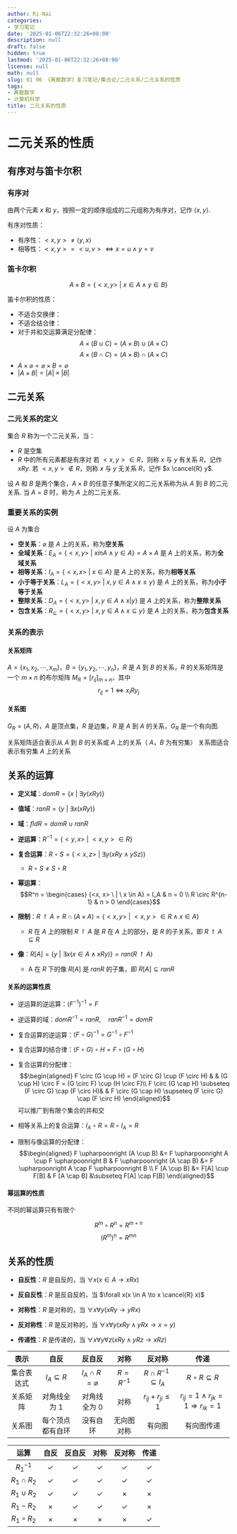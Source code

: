 ```yaml
---
author: Ri-Nai
categories:
- 学习笔记
date: '2025-01-06T22:32:26+08:00'
description: null
draft: false
hidden: true
lastmod: '2025-01-06T22:32:26+08:00'
license: null
math: null
slug: 01 06 《离散数学》复习笔记/集合论/二元关系/二元关系的性质
tags:
- 离散数学
- 计算机科学
title: 二元关系的性质
---
```


# 二元关系的性质

## 有序对与笛卡尔积
### 有序对
由两个元素 $x$ 和 $y$，按照一定的顺序组成的二元组称为有序对，记作 $\langle x,y \rangle$.

有序对性质：
- 有序性：$<x,y> \neq  \langle y,x \rangle$
- 相等性：$<x,y> = <u,v> \Leftrightarrow x = u \land y = v$

### 笛卡尔积
$$A \times B = \{<x,y> \ | \ x \in A \land y \in B\}$$

笛卡尔积的性质：
- 不适合交换律：
- 不适合结合律：
- 对于并和交运算满足分配律：
$$A \times (B \cup C) = (A \times B) \cup (A \times C)$$
$$A \times (B \cap C) = (A \times B) \cap (A \times C)$$
- $A \times \varnothing = \varnothing \times B = \varnothing$
- $\left|A \times B\right| = \left|A\right| \times \left|B\right|$

## 二元关系
### 二元关系的定义
集合 $R$ 称为一个二元关系，当：
- $R$ 是空集
- $R$ 中的所有元素都是有序对
若 $<x,y> \in R$，则称 $x$ 与 $y$ 有关系 $R$，记作 $xRy$.
若 $<x,y> \notin R$，则称 $x$ 与 $y$ 无关系 $R$，记作 $x \cancel{R} y$.

设 $A$ 和 $B$ 是两个集合，$A \times B$ 的任意子集所定义的二元关系称为从 $A$ 到 $B$ 的二元关系.
当 $A = B$ 时，称为 $A$ 上的二元关系.

### 重要关系的实例
设 $A$ 为集合
- **空关系**：$\varnothing$ 是 $A$ 上的关系，称为**空关系**
- **全域关系**：$E_A = \{<x, y> \ | \ x in A \land y \in A\} = A \times A$ 是 $A$ 上的关系，称为**全域关系**
- **相等关系**：$I_A = \{<x, x> \ | \ x \in A\}$ 是 $A$ 上的关系，称为**相等关系**
- **小于等于关系**：$L_A = \{<x, y> \ | \ x, y \in A \land x \leq y\}$ 是 $A$ 上的关系，称为**小于等于关系**
- **整除关系**：$D_A = \{ <x, y> \ | \ x, y \in A \land x | y \}$ 是 $A$ 上的关系，称为**整除关系**
- **包含关系**：$R_\subseteq = \{<x, y> \ | \ x, y \in A \land x \subseteq y\}$ 是 $A$ 上的关系，称为**包含关系**

### 关系的表示
#### 关系矩阵
$A = \{x_1, x_2, \cdots, x_m\}$，$B = \{y_1, y_2, \cdots, y_n\}$，$R$ 是 $A$ 到 $B$ 的关系，$R$ 的关系矩阵是一个 $m \times n$ 的布尔矩阵 $M_R = [r_{ij}]_{m \times n}$，其中
$$r_{ij} = 1 \Leftrightarrow x_i R y_j$$

#### 关系图
$G_R = (A, R)$，$A$ 是顶点集，$R$ 是边集，$R$ 是 $A$ 到 $A$ 的关系，$G_R$ 是一个有向图.

关系矩阵适合表示从 $A$ 到 $B$ 的关系或 $A$ 上的关系（ $A$，$B$ 为有穷集）
关系图适合表示有穷集 $A$ 上的关系 

## 关系的运算
- **定义域**：$domR = \{x \ | \ \exists y(xRy)\}$
- **值域**：$ranR = \{y \ | \ \exists x(xRy)\}$
- **域**：$fldR = domR \cup ranR$

- **逆运算**：$R^{-1} = \{<y, x> \ | \ <x, y> \in R\}$
- **复合运算**：$R \circ S = \{<x, z> \ | \ \exists y(xRy \land ySz)\}$
    - $R \circ S \neq S \circ R$
- **幂运算**：
$$R^n = \begin{cases}
{<x, x> \ | \ x \in A} = I_A & n = 0 \\
R \circ R^{n-1} & n > 0
\end{cases}$$

- **限制**：$R \upharpoonright A = R \cap (A \times A) = \{<x, y> \ | \ <x, y> \in R \land x \in A\}$
    - $R$ 在 $A$ 上的限制 $R \upharpoonright A$ 是 $R$ 在 $A$ 上的部分，是 $R$ 的子关系，即 $R \upharpoonright A \subseteq R$
- **像**：$R[A] = \{y \ | \ \exists x(x \in A \land xRy)\} = ran(R \upharpoonright A)$
    - A 在 $R$ 下的像 $R[A]$ 是 $ranR$ 的子集，即 $R[A] \subseteq ranR$           

	
#### 关系的运算性质
- 逆运算的逆运算：$(F^{-1})^{-1} = F$
- 逆运算的域：$domR^{-1} = ranR, \quad ranR^{-1} = domR$

- 复合运算的逆运算：$(F \circ G)^{-1} = G^{-1} \circ F^{-1}$
- 复合运算的结合律：$(F \circ G) \circ H = F \circ (G \circ H)$
- 复合运算的分配律：
$$\begin{aligned}
F \circ (G \cup H) = (F \circ G) \cup (F \circ H) & & 
(G \cup H) \circ F = (G \circ F) \cup (H \circ F)\\
F \circ (G \cap H) \subseteq (F \circ G) \cap (F \circ H)& & 
F \circ (G \cap H) \supseteq (F \circ G) \cap (F \circ H)
\end{aligned}$$
可以推广到有限个集合的并和交

- 相等关系上的复合运算：$I_A \circ R = R \circ I_A = R$

- 限制与像运算的分配律：
$$\begin{aligned}
F \upharpoonright (A \cup B) &= F \upharpoonright A \cup F \upharpoonright B &
F \upharpoonright (A \cap B) &= F \upharpoonright A \cap F \upharpoonright B \\
F [A \cup B] &= F[A] \cup F[B] &
F [A \cap B] &\subseteq F[A] \cap F[B]
\end{aligned}$$

#### 幂运算的性质
不同的幂运算只有有限个

$$R^m \circ R^n = R^{m+n}$$
$$(R^m)^n = R^{mn}$$

## 关系的性质
- **自反性**：$R$ 是自反的，当 $\forall x(x \in A \to xRx)$
- **反自反性**：$R$ 是反自反的，当 $\forall x(x \in A \to x \cancel{R} x)$
- **对称性**：$R$ 是对称的，当 $\forall x \forall y(xRy \to yRx)$
- **反对称性**：$R$ 是反对称的，当 $\forall x \forall y(xRy \land yRx \to x = y)$

- **传递性**：$R$ 是传递的，当 $\forall x \forall y \forall z(xRy \land yRz \to xRz)$

| 表示 | 自反 | 反自反 | 对称 | 反对称 | 传递 |
| :--: | :--: | :----: | :--: | :----: | :--: |
| 集合表达式 | $I_A \subseteq R$ | $I_A \cap R = \varnothing$ | $R = R^{-1}$ | $R \cap R^{-1} \subseteq I_A$ | $R \circ R \subseteq R$ |
| 关系矩阵 | 对角线全为 1 | 对角线全为 0 | 对称 | $r_{ij} + r_{ji} \leq 1$ | $r_{ij} = 1 \land r_{jk} = 1 \Rightarrow r_{ik} = 1$ |
| 关系图 | 每个顶点都有自环 | 没有自环 | 无向图对称 | 有向图 | 有向图传递 |

|       运算        |      自反      |     反自反      |      对称      |     反对称      |      传递      |
| :-------------: | :----------: | :----------: | :----------: | :----------: | :----------: |
|   $R_1^{-1}$    | $\checkmark$ | $\checkmark$ | $\checkmark$ | $\checkmark$ | $\checkmark$ |
| $R_1 \cap R_2$  | $\checkmark$ | $\checkmark$ | $\checkmark$ | $\checkmark$ | $\checkmark$ |
| $R_1 \cup R_2$  | $\checkmark$ | $\checkmark$ | $\checkmark$ |   $\times$   |   $\times$   |
|   $R_1 - R_2$   |   $\times$   | $\checkmark$ | $\checkmark$ | $\checkmark$ |   $\times$   |
| $R_1 \circ R_2$ |   $\times$   |   $\times$   |   $\times$   |   $\times$   | $\checkmark$ |

